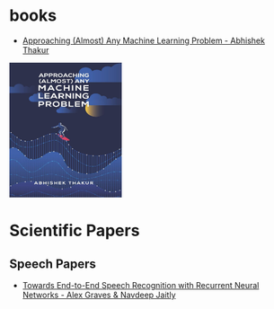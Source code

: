 # books

- [Approaching (Almost) Any Machine Learning Problem - Abhishek Thakur](https://www.amazon.com/Approaching-Almost-Machine-Learning-Problem-ebook/dp/B089P13QHT)  
<img src="https://github.com/zarko84000/books/blob/main/imgs/approaching_any_machine_learning_problem.jpeg" width="200" height="240">


# Scientific Papers

## Speech Papers

- [Towards End-to-End Speech Recognition with Recurrent Neural Networks - Alex Graves & Navdeep Jaitly](http://proceedings.mlr.press/v32/graves14.pdf)  
